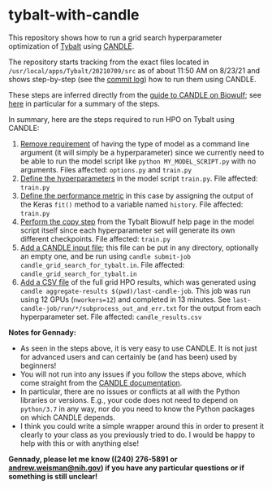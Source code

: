 # tybalt-with-candle

This repository shows how to run a grid search hyperparameter optimization of [Tybalt](https://hpc.nih.gov/apps/Tybalt.html) using [CANDLE](https://hpc.nih.gov/apps/candle).

The repository starts tracking from the exact files located in `/usr/local/apps/Tybalt/20210709/src` as of about 11:50 AM on 8/23/21 and shows step-by-step (see the [commit log](https://github.com/andrew-weisman/tybalt-with-candle/commits/main)) how to run them using CANDLE.

These steps are inferred directly from the [guide to CANDLE on Biowulf](https://hpc.nih.gov/apps/candle); see [here](https://hpc.nih.gov/apps/candle/#usage_summary) in particular for a summary of the steps.

In summary, here are the steps required to run HPO on Tybalt using CANDLE:

1. [Remove requirement](https://github.com/andrew-weisman/tybalt-with-candle/commit/721b0f18a8636ad496091a3db7abd41b5a4e6ed8) of having the type of model as a command line argument (it will simply be a hyperparameter) since we currently need to be able to run the model script like `python MY_MODEL_SCRIPT.py` with no arguments. Files affected: `options.py` and `train.py`
1. [Define the hyperparameters](https://github.com/andrew-weisman/tybalt-with-candle/commit/801bfa9a5071b29da9f12d1854590e6fdc646080) in the model script `train.py`. File affected: `train.py`
1. [Define the performance metric](https://github.com/andrew-weisman/tybalt-with-candle/commit/84fbddd2105c0ff591de80016ec0616d8ae53e91) in this case by assigning the output of the Keras `fit()` method to a variable named `history`. File affected: `train.py`
1. [Perform the copy step](https://github.com/andrew-weisman/tybalt-with-candle/commit/84be9e9a9d42c3cda2e4fd1e39b7de72ec94e46c) from the Tybalt Biowulf help page in the model script itself since each hyperparameter set will generate its own different checkpoints. File affected: `train.py`
1. [Add a CANDLE input file](https://github.com/andrew-weisman/tybalt-with-candle/commit/2ad3086eeec6975fe3a74107d9d9c4ecde1507d2); this file can be put in any directory, optionally an empty one, and be run using `candle submit-job candle_grid_search_for_tybalt.in`. File affected: `candle_grid_search_for_tybalt.in`
1. [Add a CSV file](https://github.com/andrew-weisman/tybalt-with-candle/commit/903d92b8f0f8cfc11fe2f9ef7dea1ca7ceebb77b) of the full grid HPO results, which was generated using `candle aggregate-results $(pwd)/last-candle-job`. This job was run using 12 GPUs (`nworkers=12`) and completed in 13 minutes. See `last-candle-job/run/*/subprocess_out_and_err.txt` for the output from each hyperparameter set. File affected: `candle_results.csv`

**Notes for Gennady:**

* As seen in the steps above, it is very easy to use CANDLE. It is not just for advanced users and can certainly be (and has been) used by beginners!
* You will not run into any issues if you follow the steps above, which come straight from the [CANDLE documentation](https://hpc.nih.gov/apps/candle).
* In particular, there are no issues or conflicts at all with the Python libraries or versions. E.g., your code does not need to depend on `python/3.7` in any way, nor do you need to know the Python packages on which CANDLE depends.
* I think you could write a simple wrapper around this in order to present it clearly to your class as you previously tried to do. I would be happy to help with this or with anything else!

**Gennady, please let me know ((240) 276-5891 or [andrew.weisman@nih.gov](mailto:andrew.weisman@nih.gov)) if you have any particular questions or if something is still unclear!**
